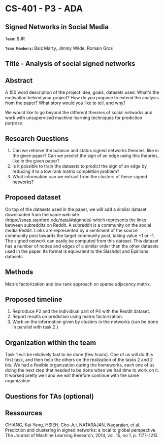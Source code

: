 # CS-401 - P3 - ADA

## Signed Networks in Social Media

**`Team`:** BJR

**`Team Members`:** Balz Marty, Jimmy Wilde, Romain Gros

## Title - Analysis of social signed networks

## Abstract
A 150 word description of the project idea, goals, datasets used. What's the motivation behind your project? How do you propose to extend the analysis from the paper? What story would you like to tell, and why?

We would like to go beyond the different theories of social networks and work with unsupervised machine learning techniques for prediction purpose.

## Research Questions
1. Can we retrieve the balance and status signed networks theories, like in the given paper? Can we predict the sign of an edge using this theories, like in the given paper?
2. Is it possible to train the datasets to predict the sign of an edge by reducing it to a low rank matrix completion problem?
3. What information can we extract from the clusters of these signed networks? 


## Proposed dataset
On top of the datasets used in the paper, we will add a similar dataset downloaded from the same web site (https://snap.stanford.edu/data/#signnets) which represents the links between subreddits on Reddit. A subreddit is a community on the social media Reddit. Links are represented by a sentiment of the source community post towards the target community post, taking value +1 or -1. The signed network can easily be computed from this dataset.
This dataset has a number of nodes and edges of a similar order than the other datasets used in the paper. Its format is equivalent to the Slashdot and Epinions datasets.

## Methods
Matrix factorization and low rank approach on sparse adjacency matrix.

## Proposed timeline

1. Reproduce P2 and the individiual part of P4 with the Reddit dataset.
2. Report results on prediction using matrix factorization.
3. Work on the information given by clusters in the networks (can be done in parallel with task 2.)


## Organization within the team
Task 1 will be relatively fast to be done (few hours). One of us will do this first task, and then help the others on the realization of the tasks 2 and 2 bis. We had a flexible organization during the homeworks, each one of us doing the next step that needed to be done when we had time to work on it. It worked pretty well and we will therefore continue with the same organization

## Questions for TAs (optional)


## Ressources

CHIANG, Kai-Yang, HSIEH, Cho-Jui, NATARAJAN, Nagarajan, et al. Prediction and clustering in signed networks: a local to global perspective. The Journal of Machine Learning Research, 2014, vol. 15, no 1, p. 1177-1213.
